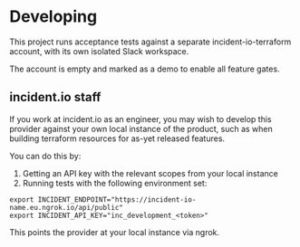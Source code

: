 # Developing

This project runs acceptance tests against a separate incident-io-terraform
account, with its own isolated Slack workspace.

The account is empty and marked as a demo to enable all feature gates.

## incident.io staff

If you work at incident.io as an engineer, you may wish to develop this provider
against your own local instance of the product, such as when building terraform
resources for as-yet released features.

You can do this by:

1. Getting an API key with the relevant scopes from your local instance
2. Running tests with the following environment set:

```console
export INCIDENT_ENDPOINT="https://incident-io-name.eu.ngrok.io/api/public"
export INCIDENT_API_KEY="inc_development_<token>"
```

This points the provider at your local instance via ngrok.
